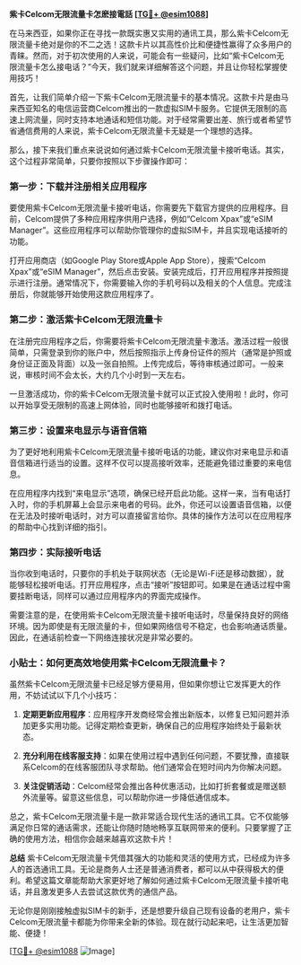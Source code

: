 **紫卡Celcom无限流量卡怎麽接電話 [[TG💪+ @esim1088](https://t.me/s/esim1088)]**

在马来西亚，如果你正在寻找一款既实惠又实用的通讯工具，那么紫卡Celcom无限流量卡绝对是你的不二之选！这款卡片以其高性价比和便捷性赢得了众多用户的青睐。然而，对于初次使用的人来说，可能会有一些疑问，比如“紫卡Celcom无限流量卡怎么接电话？”今天，我们就来详细解答这个问题，并且让你轻松掌握使用技巧！

首先，让我们简单介绍一下紫卡Celcom无限流量卡的基本情况。这款卡片是由马来西亚知名的电信运营商Celcom推出的一款虚拟SIM卡服务。它提供无限制的高速上网流量，同时支持本地通话和短信功能。对于经常需要出差、旅行或者希望节省通信费用的人来说，紫卡Celcom无限流量卡无疑是一个理想的选择。

那么，接下来我们重点来说说如何通过紫卡Celcom无限流量卡接听电话。其实，这个过程非常简单，只要你按照以下步骤操作即可：

### **第一步：下载并注册相关应用程序**
要使用紫卡Celcom无限流量卡接听电话，你需要先下载官方提供的应用程序。目前，Celcom提供了多种应用程序供用户选择，例如“Celcom Xpax”或“eSIM Manager”。这些应用程序可以帮助你管理你的虚拟SIM卡，并且实现电话接听的功能。

打开应用商店（如Google Play Store或Apple App Store），搜索“Celcom Xpax”或“eSIM Manager”，然后点击安装。安装完成后，打开应用程序并按照提示进行注册。通常情况下，你需要输入你的手机号码以及相关的个人信息。完成注册后，你就能够开始使用这款应用程序了。

### **第二步：激活紫卡Celcom无限流量卡**
在注册完应用程序之后，你需要将紫卡Celcom无限流量卡激活。激活过程一般很简单，只需登录到你的账户中，然后按照指示上传身份证件的照片（通常是护照或身份证正面及背面）以及一张自拍照。上传完成后，等待审核通过即可。一般来说，审核时间不会太长，大约几个小时到一天左右。

一旦激活成功，你的紫卡Celcom无限流量卡就可以正式投入使用啦！此时，你可以开始享受无限制的高速上网体验，同时也能够接听和拨打电话。

### **第三步：设置来电显示与语音信箱**
为了更好地利用紫卡Celcom无限流量卡接听电话的功能，建议你对来电显示和语音信箱进行适当的设置。这样不仅可以提高接听效率，还能避免错过重要的来电信息。

在应用程序内找到“来电显示”选项，确保已经开启此功能。这样一来，当有电话打入时，你的手机屏幕上会显示来电者的号码。此外，你还可以设置语音信箱，以便在无法及时接听电话时，对方可以直接留言给你。具体的操作方法可以在应用程序的帮助中心找到详细的指引。

### **第四步：实际接听电话**
当你收到电话时，只要你的手机处于联网状态（无论是Wi-Fi还是移动数据），就能够轻松接听电话。打开应用程序，点击“接听”按钮即可。如果是在通话过程中需要挂断电话，同样可以通过应用程序内的界面完成操作。

需要注意的是，在使用紫卡Celcom无限流量卡接听电话时，尽量保持良好的网络环境。因为即使是有无限流量的卡，但如果网络信号不稳定，也会影响通话质量。因此，在通话前检查一下网络连接状况是非常必要的。

### **小贴士：如何更高效地使用紫卡Celcom无限流量卡？**

虽然紫卡Celcom无限流量卡已经足够方便易用，但如果你想让它发挥更大的作用，不妨试试以下几个小技巧：

1. **定期更新应用程序**：应用程序开发商经常会推出新版本，以修复已知问题并添加更多实用功能。记得定期检查更新，确保自己的应用程序始终处于最新状态。
   
2. **充分利用在线客服支持**：如果在使用过程中遇到任何问题，不要犹豫，直接联系Celcom的在线客服团队寻求帮助。他们通常会在短时间内为你解决问题。

3. **关注促销活动**：Celcom经常会推出各种优惠活动，比如打折套餐或是赠送额外流量等。留意这些信息，可以帮助你进一步降低通信成本。

总之，紫卡Celcom无限流量卡是一款非常适合现代生活的通讯工具。它不仅能够满足你日常的通话需求，还能让你随时随地畅享互联网带来的便利。只要掌握了正确的使用方法，相信你会越来越喜欢这款卡片！

**总结**
紫卡Celcom无限流量卡凭借其强大的功能和灵活的使用方式，已经成为许多人的首选通讯工具。无论是商务人士还是普通消费者，都可以从中获得极大的便利。希望这篇文章能帮助大家更好地了解如何通过紫卡Celcom无限流量卡接听电话，并且激发更多人去尝试这款优秀的通信产品。

无论你是刚刚接触虚拟SIM卡的新手，还是想要升级自己现有设备的老用户，紫卡Celcom无限流量卡都能为你带来全新的体验。现在就行动起来吧，让生活更加智能、便捷！

[[TG💪+ @esim1088](https://t.me/s/esim1088) ![Image](https://i.postimg.cc/4NQfJmqS/Snipaste-2025-05-13-00-14-12.png)]